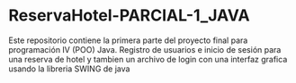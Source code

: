 # ReservaHotel-PARCIAL-1_JAVA
Este repositorio contiene la primera parte del proyecto final para programación IV (POO) Java. Registro de usuarios e inicio de sesión para una reserva de hotel y tambien un archivo de login con una interfaz grafica usando la libreria SWING de java
